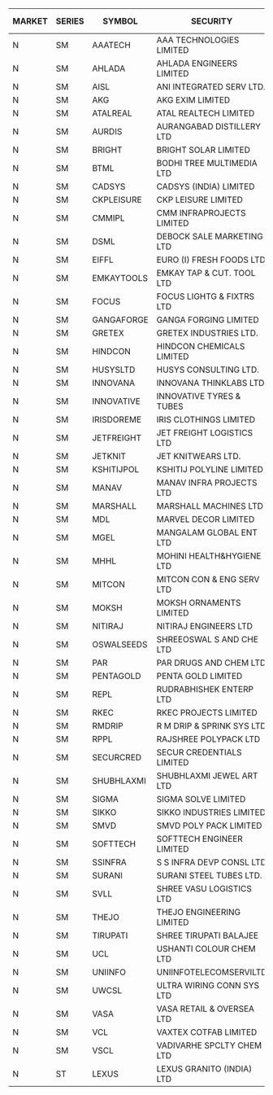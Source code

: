 


| MARKET | SERIES | SYMBOL | SECURITY | PREV CL PR | OPEN PRICE | HIGH PRICE | LOW PRICE | CLOSE PRICE | NET TRDVAL | NET TRDQTY | CORP IND | HI 52 WK | LO 52 WK |
| ----- | ----- | ----- | ----- | ----- | ----- | ----- | ----- | ----- | ----- | ----- | ----- | ----- | ----- |
| N | SM | AAATECH | AAA TECHNOLOGIES LIMITED | 42.45 | 43.00 | 43.85 | 42.50 | 43.50 | 777450.00 | 18000 |  | 48.00 | 42.25 |
| N | SM | AHLADA | AHLADA ENGINEERS LIMITED | 87.00 | 83.25 | 83.25 | 82.65 | 82.65 | 332350.00 | 4000 |  | 92.50 | 36.30 |
| N | SM | AISL | ANI INTEGRATED SERV LTD. | 20.20 | 20.45 | 21.15 | 20.45 | 21.15 | 75060.00 | 3600 |  | 28.55 | 14.30 |
| N | SM | AKG | AKG EXIM LIMITED | 49.10 | 51.70 | 51.70 | 51.70 | 51.70 | 330880.00 | 6400 |  | 76.50 | 30.00 |
| N | SM | ATALREAL | ATAL REALTECH LIMITED | 38.70 | 40.00 | 40.00 | 40.00 | 40.00 | 64000.00 | 1600 |  | 51.00 | 38.70 |
| N | SM | AURDIS | AURANGABAD DISTILLERY LTD | 29.00 | 30.40 | 30.40 | 30.40 | 30.40 | 60800.00 | 2000 |  | 38.95 | 25.80 |
| N | SM | BRIGHT | BRIGHT SOLAR LIMITED | 6.45 | 6.75 | 6.75 | 6.70 | 6.70 | 100650.00 | 15000 |  | 15.50 | 4.70 |
| N | SM | BTML | BODHI TREE MULTIMEDIA LTD | 89.95 | 81.10 | 85.00 | 81.10 | 85.00 | 199320.00 | 2400 |  | 96.00 | 74.50 |
| N | SM | CADSYS | CADSYS (INDIA) LIMITED | 23.65 | 23.60 | 23.65 | 23.60 | 23.65 | 94500.00 | 4000 |  | 37.50 | 15.50 |
| N | SM | CKPLEISURE | CKP LEISURE LIMITED | 2.95 | 2.85 | 3.05 | 2.85 | 3.05 | 69200.00 | 24000 |  | 7.55 | 2.75 |
| N | SM | CMMIPL | CMM INFRAPROJECTS LIMITED | 2.90 | 2.90 | 2.90 | 2.85 | 2.90 | 34500.00 | 12000 |  | 9.25 | 2.25 |
| N | SM | DSML | DEBOCK SALE MARKETING LTD | 18.65 | 17.75 | 17.75 | 17.75 | 17.75 | 106500.00 | 6000 |  | 21.95 | 3.50 |
| N | SM | EIFFL | EURO (I) FRESH FOODS LTD | 94.75 | 95.00 | 95.50 | 94.75 | 95.50 | 228200.00 | 2400 |  | 118.90 | 71.00 |
| N | SM | EMKAYTOOLS | EMKAY TAP & CUT. TOOL LTD | 81.35 | 85.40 | 85.40 | 85.40 | 85.40 | 102480.00 | 1200 |  | 164.75 | 58.65 |
| N | SM | FOCUS | FOCUS LIGHTG & FIXTRS LTD | 19.85 | 20.80 | 20.80 | 20.80 | 20.80 | 124800.00 | 6000 |  | 35.70 | 15.50 |
| N | SM | GANGAFORGE | GANGA FORGING LIMITED | 18.80 | 18.50 | 20.80 | 18.50 | 20.40 | 2181300.00 | 108000 |  | 21.00 | 8.70 |
| N | SM | GRETEX | GRETEX INDUSTRIES LTD. | 7.00 | 7.35 | 7.35 | 7.35 | 7.35 | 44100.00 | 6000 |  | 7.35 | 5.20 |
| N | SM | HINDCON | HINDCON CHEMICALS LIMITED | 25.80 | 25.65 | 26.10 | 25.65 | 26.10 | 309600.00 | 12000 |  | 27.00 | 8.05 |
| N | SM | HUSYSLTD | HUSYS CONSULTING LTD. | 102.65 | 98.10 | 98.10 | 97.75 | 97.75 | 587700.00 | 6000 |  | 131.85 | 20.50 |
| N | SM | INNOVANA | INNOVANA THINKLABS LTD. | 87.50 | 85.00 | 89.70 | 85.00 | 89.70 | 259700.00 | 3000 |  | 315.00 | 70.25 |
| N | SM | INNOVATIVE | INNOVATIVE TYRES & TUBES | 7.60 | 7.95 | 7.95 | 7.95 | 7.95 | 119250.00 | 15000 |  | 13.20 | 5.40 |
| N | SM | IRISDOREME | IRIS CLOTHINGS LIMITED | 44.50 | 46.00 | 46.00 | 46.00 | 46.00 | 257600.00 | 5600 |  | 192.00 | 28.50 |
| N | SM | JETFREIGHT | JET FREIGHT LOGISTICS LTD | 13.40 | 13.40 | 13.40 | 13.25 | 13.30 | 106600.00 | 8000 |  | 18.00 | 11.90 |
| N | SM | JETKNIT | JET KNITWEARS LTD. | 20.00 | 19.10 | 19.10 | 19.05 | 19.10 | 229050.00 | 12000 |  | 24.75 | 19.05 |
| N | SM | KSHITIJPOL | KSHITIJ POLYLINE LIMITED | 25.10 | 25.25 | 25.25 | 24.75 | 25.25 | 702000.00 | 28000 |  | 34.35 | 19.20 |
| N | SM | MANAV | MANAV INFRA PROJECTS LTD | 4.80 | 4.80 | 4.80 | 4.60 | 4.60 | 37600.00 | 8000 |  | 5.50 | 4.25 |
| N | SM | MARSHALL | MARSHALL MACHINES LTD | 10.65 | 11.15 | 11.15 | 11.00 | 11.15 | 501300.00 | 45000 |  | 20.80 | 4.85 |
| N | SM | MDL | MARVEL DECOR LIMITED | 25.05 | 26.25 | 26.25 | 26.25 | 26.25 | 52500.00 | 2000 |  | 28.20 | 16.50 |
| N | SM | MGEL | MANGALAM GLOBAL ENT LTD | 41.50 | 41.75 | 41.75 | 41.65 | 41.65 | 250200.00 | 6000 |  | 65.10 | 38.00 |
| N | SM | MHHL | MOHINI HEALTH&HYGIENE LTD | 19.00 | 18.05 | 18.05 | 18.05 | 18.05 | 162450.00 | 9000 |  | 23.20 | 11.35 |
| N | SM | MITCON | MITCON CON & ENG SERV LTD | 39.00 | 39.00 | 39.00 | 39.00 | 39.00 | 78000.00 | 2000 |  | 43.00 | 36.50 |
| N | SM | MOKSH | MOKSH ORNAMENTS LIMITED | 25.10 | 26.25 | 26.25 | 26.25 | 26.25 | 78750.00 | 3000 |  | 36.25 | 21.00 |
| N | SM | NITIRAJ | NITIRAJ ENGINEERS LTD | 50.50 | 52.90 | 52.90 | 52.90 | 52.90 | 317400.00 | 6000 |  | 67.95 | 47.95 |
| N | SM | OSWALSEEDS | SHREEOSWAL S AND CHE LTD | 42.65 | 40.75 | 40.75 | 40.75 | 40.75 | 163000.00 | 4000 |  | 50.45 | 21.80 |
| N | SM | PAR | PAR DRUGS AND CHEM LTD | 66.10 | 65.00 | 65.00 | 63.10 | 63.80 | 640500.00 | 10000 |  | 74.80 | 26.20 |
| N | SM | PENTAGOLD | PENTA GOLD LIMITED | 38.15 | 40.05 | 40.05 | 40.05 | 40.05 | 120150.00 | 3000 |  | 40.05 | 15.40 |
| N | SM | REPL | RUDRABHISHEK ENTERP LTD | 93.05 | 97.35 | 97.40 | 94.00 | 96.00 | 2872500.00 | 30000 |  | 109.35 | 24.50 |
| N | SM | RKEC | RKEC PROJECTS LIMITED | 36.00 | 38.25 | 38.25 | 35.15 | 35.50 | 393650.00 | 11000 |  | 65.00 | 26.20 |
| N | SM | RMDRIP | R M DRIP & SPRINK SYS LTD | 50.00 | 51.00 | 51.40 | 50.80 | 50.95 | 2552400.00 | 50000 |  | 63.00 | 14.65 |
| N | SM | RPPL | RAJSHREE POLYPACK LTD | 95.00 | 95.00 | 95.00 | 95.00 | 95.00 | 95000.00 | 1000 |  | 101.80 | 47.75 |
| N | SM | SECURCRED | SECUR CREDENTIALS LIMITED | 16.80 | 17.40 | 17.50 | 16.80 | 16.80 | 92100.00 | 5400 |  | 33.75 | 12.15 |
| N | SM | SHUBHLAXMI | SHUBHLAXMI JEWEL ART LTD | 13.75 | 14.00 | 14.00 | 14.00 | 14.00 | 14000.00 | 1000 |  | 59.90 | 12.05 |
| N | SM | SIGMA | SIGMA SOLVE LIMITED | 45.05 | 46.00 | 46.00 | 45.95 | 45.95 | 413850.00 | 9000 |  | 53.90 | 45.00 |
| N | SM | SIKKO | SIKKO INDUSTRIES LIMITED | 26.45 | 26.20 | 26.20 | 26.20 | 26.20 | 104800.00 | 4000 |  | 33.80 | 18.00 |
| N | SM | SMVD | SMVD POLY PACK LIMITED | 9.00 | 8.60 | 8.60 | 8.60 | 8.60 | 17200.00 | 2000 |  | 12.00 | 6.45 |
| N | SM | SOFTTECH | SOFTTECH ENGINEER LIMITED | 79.10 | 80.00 | 81.15 | 78.00 | 81.15 | 764240.00 | 9600 |  | 88.00 | 32.45 |
| N | SM | SSINFRA | S S INFRA DEVP CONSL LTD | 7.05 | 7.05 | 7.05 | 7.05 | 7.05 | 21150.00 | 3000 |  | 14.45 | 5.65 |
| N | SM | SURANI | SURANI STEEL TUBES LTD. | 19.00 | 18.05 | 18.05 | 18.05 | 18.05 | 72200.00 | 4000 |  | 34.60 | 18.05 |
| N | SM | SVLL | SHREE VASU LOGISTICS LTD | 88.10 | 89.50 | 90.00 | 89.50 | 89.85 | 359000.00 | 4000 |  | 106.00 | 70.00 |
| N | SM | THEJO | THEJO ENGINEERING LIMITED | 1175.00 | 1150.00 | 1150.00 | 1133.00 | 1133.00 | 571700.00 | 500 |  | 1468.50 | 350.55 |
| N | SM | TIRUPATI | SHREE TIRUPATI BALAJEE | 29.30 | 30.60 | 30.60 | 30.60 | 30.60 | 91800.00 | 3000 |  | 45.00 | 22.40 |
| N | SM | UCL | USHANTI COLOUR CHEM LTD | 29.50 | 26.00 | 34.95 | 26.00 | 30.05 | 352100.00 | 12000 |  | 47.20 | 20.50 |
| N | SM | UNIINFO | UNIINFOTELECOMSERVILTD | 23.15 | 24.30 | 24.30 | 22.00 | 24.30 | 238400.00 | 10000 |  | 32.15 | 7.85 |
| N | SM | UWCSL | ULTRA WIRING CONN SYS LTD | 26.10 | 24.85 | 24.85 | 24.85 | 24.85 | 99400.00 | 4000 |  | 26.80 | 20.35 |
| N | SM | VASA | VASA RETAIL & OVERSEA LTD | 5.90 | 5.90 | 6.15 | 5.65 | 5.75 | 116600.00 | 20000 |  | 14.30 | 5.00 |
| N | SM | VCL | VAXTEX COTFAB LIMITED | 17.25 | 17.00 | 18.95 | 17.00 | 18.95 | 549600.00 | 30000 |  | 27.35 | 15.20 |
| N | SM | VSCL | VADIVARHE SPCLTY CHEM LTD | 9.70 | 10.15 | 10.15 | 10.15 | 10.15 | 30450.00 | 3000 |  | 17.80 | 5.85 |
| N | ST | LEXUS | LEXUS GRANITO (INDIA) LTD | 17.30 | 17.90 | 18.00 | 17.90 | 18.00 | 71900.00 | 4000 |  | 74.00 | 16.05 |



